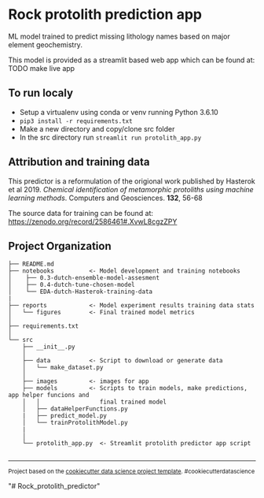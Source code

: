 Rock protolith prediction app 
==============================

ML model trained to predict missing lithology names based on major element geochemistry.

This model is provided as a streamlit based web app which can be found at: TODO make live app

To run localy
------------
* Setup a virtualenv using conda or venv running Python 3.6.10
* `pip3 install -r requirements.txt` 
* Make a new directory and copy/clone src folder
* In the src directory run
`streamlit run protolith_app.py`

Attribution and training data
------------
This predictor is a reformulation of the origional work published by Hasterok et al 2019. 
*Chemical identification of metamorphic protoliths using machine learning methods*. Computers and Geosciences. **132**, 56-68

The source data for training can be found at: https://zenodo.org/record/2586461#.XvwL8cgzZPY

Project Organization
------------

    ├── README.md          
    ├── notebooks          <- Model development and training notebooks
    │    ├── 0.3-dutch-ensemble-model-assesment                     
    │    ├── 0.4-dutch-tune-chosen-model                     
    │    └── EDA-dutch-Hasterok-training-data   
    |
    ├── reports            <- Model experiment results training data stats
    │   └── figures        <- Final trained model metrics
    │
    ├── requirements.txt   
    │
    └── src                
        ├── __init__.py    
        │
        ├── data           <- Script to download or generate data
        │   └── make_dataset.py
        │
        ├── images         <- images for app  
        ├── models         <- Scripts to train models, make predictions, app helper funcions and
        │   │                 final trained model
        │   ├── dataHelperFunctions.py 
        |   ├── predict_model.py
        │   └── trainProtolithModel.py
        |   
        │
        └── protolith_app.py  <- Streamlit protolith predictor app script
           
    
--------

<p><small>Project based on the <a target="_blank" href="https://drivendata.github.io/cookiecutter-data-science/">cookiecutter data science project template</a>. #cookiecutterdatascience</small></p>
"# Rock_protolith_predictor" 
